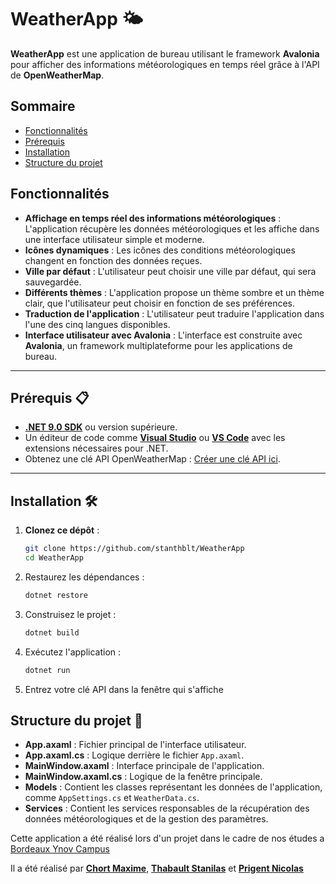 # WeatherApp 🌤️

**WeatherApp** est une application de bureau utilisant le framework **Avalonia** pour afficher des informations météorologiques en temps réel grâce à l'API de **OpenWeatherMap**.

## Sommaire

- [Fonctionnalités](#fonctionnalités)
- [Prérequis](#prérequis-📋)
- [Installation](#installation-🛠️)
- [Structure du projet](#structure-du-projet-📂)



## Fonctionnalités 

- **Affichage en temps réel des informations météorologiques** : L'application récupère les données météorologiques et les affiche dans une interface utilisateur simple et moderne.
- **Icônes dynamiques** : Les icônes des conditions météorologiques changent en fonction des données reçues.
- **Ville par défaut** : L'utilisateur peut choisir une ville par défaut, qui sera sauvegardée.
- **Différents thèmes** : L'application propose un thème sombre et un thème clair, que l'utilisateur peut choisir en fonction de ses préférences.
- **Traduction de l'application** : L'utilisateur peut traduire l'application dans l'une des cinq langues disponibles.
- **Interface utilisateur avec Avalonia** : L'interface est construite avec **Avalonia**, un framework multiplateforme pour les applications de bureau.

---

## Prérequis 📋

- [**.NET 9.0 SDK**](https://dotnet.microsoft.com/download/dotnet/9.0) ou version supérieure.
- Un éditeur de code comme [**Visual Studio**](https://visualstudio.microsoft.com/) ou [**VS Code**](https://code.visualstudio.com/) avec les extensions nécessaires pour .NET.
- Obtenez une clé API OpenWeatherMap : [Créer une clé API ici](https://openweathermap.org/).

---

## Installation 🛠️

1. **Clonez ce dépôt** :
   ```bash
   git clone https://github.com/stanthblt/WeatherApp
   cd WeatherApp

2. Restaurez les dépendances :
   ```bash
   dotnet restore
   ```

3. Construisez le projet :
   ```bash
   dotnet build
   ```

4. Exécutez l'application :
   ```bash
   dotnet run
   ```
5. Entrez votre clé API dans la fenêtre qui s'affiche

## Structure du projet 📂

- **App.axaml** : Fichier principal de l'interface utilisateur.
- **App.axaml.cs** : Logique derrière le fichier `App.axaml`.
- **MainWindow.axaml** : Interface principale de l'application.
- **MainWindow.axaml.cs** : Logique de la fenêtre principale.
- **Models** : Contient les classes représentant les données de l'application, comme `AppSettings.cs` et `WeatherData.cs`.
- **Services** : Contient les services responsables de la récupération des données météorologiques et de la gestion des paramètres.


Cette application a été réalisé lors d'un projet dans le cadre de nos études a [Bordeaux Ynov Campus](https://www.ynov.com/campus/bordeaux)  

Il a été réalisé par [**Chort Maxime**](https://github.com/Slaaaayz), [**Thabault Stanilas**](https://github.com/stanthblt/) et [**Prigent Nicolas**](https://github.com/nicoocaa)
